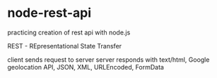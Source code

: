 # node-rest-api
practicing creation of rest api with node.js

REST - REpresentational State Transfer

client sends request to server
server responds with text/html, Google geolocation API, 
JSON, XML, URLEncoded, FormData
